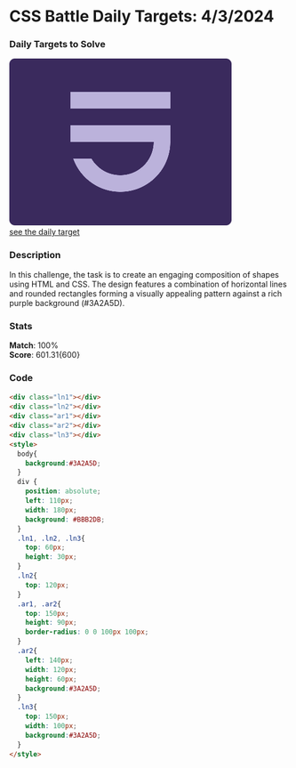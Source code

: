 # CSS Battle Daily Targets: 4/3/2024

### Daily Targets to Solve
![picture of daily target](./images/4.png)  
[see the daily target](https://cssbattle.dev/play/boTcLcuINkHJYy5zIVFM)

### Description

In this challenge, the task is to create an engaging composition of shapes using HTML and CSS. The design features a combination of horizontal lines and rounded rectangles forming a visually appealing pattern against a rich purple background (#3A2A5D).

### Stats
**Match**: 100%  
**Score**: 601.31{600}

### Code

```html
<div class="ln1"></div>
<div class="ln2"></div>
<div class="ar1"></div>
<div class="ar2"></div>
<div class="ln3"></div>
<style>
  body{
    background:#3A2A5D;
  }
  div {
    position: absolute;
    left: 110px;
    width: 180px;
    background: #BBB2DB;
  }
  .ln1, .ln2, .ln3{
    top: 60px;
    height: 30px;
  }
  .ln2{
    top: 120px;
  }
  .ar1, .ar2{
    top: 150px;
    height: 90px;
    border-radius: 0 0 100px 100px;
  }
  .ar2{
    left: 140px;
    width: 120px;
    height: 60px;
    background:#3A2A5D;
  }
  .ln3{
    top: 150px;
    width: 100px;
    background:#3A2A5D;
  }
</style>
```
